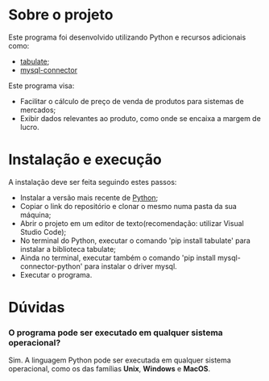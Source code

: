 # Sobre o projeto

Este programa foi desenvolvido utilizando Python e recursos adicionais como:
 - [tabulate](https://pypi.org/project/tabulate/);
 - [mysql-connector](https://pypi.org/project/mysql-connector-python/)

Este programa visa:
- Facilitar o cálculo de preço de venda de produtos para sistemas de mercados;
- Exibir dados relevantes ao produto, como onde se encaixa a margem de lucro.

# Instalação e execução
A instalação deve ser feita seguindo estes passos:
- Instalar a versão mais recente de [Python](https://www.python.org);
- Copiar o link do repositório e clonar o mesmo numa pasta da sua máquina;
- Abrir o projeto em um editor de texto(recomendação: utilizar Visual Studio Code);
- No terminal do Python, executar o comando 'pip install tabulate' para instalar a biblioteca tabulate;
- Ainda no terminal, executar também o comando 'pip install mysql-connector-python' para instalar o driver mysql.
- Executar o programa.

# Dúvidas
### O programa pode ser executado em qualquer sistema operacional?
Sim. A linguagem Python pode ser executada em qualquer sistema operacional, como os das famílias **Unix**, **Windows** e **MacOS**. 
